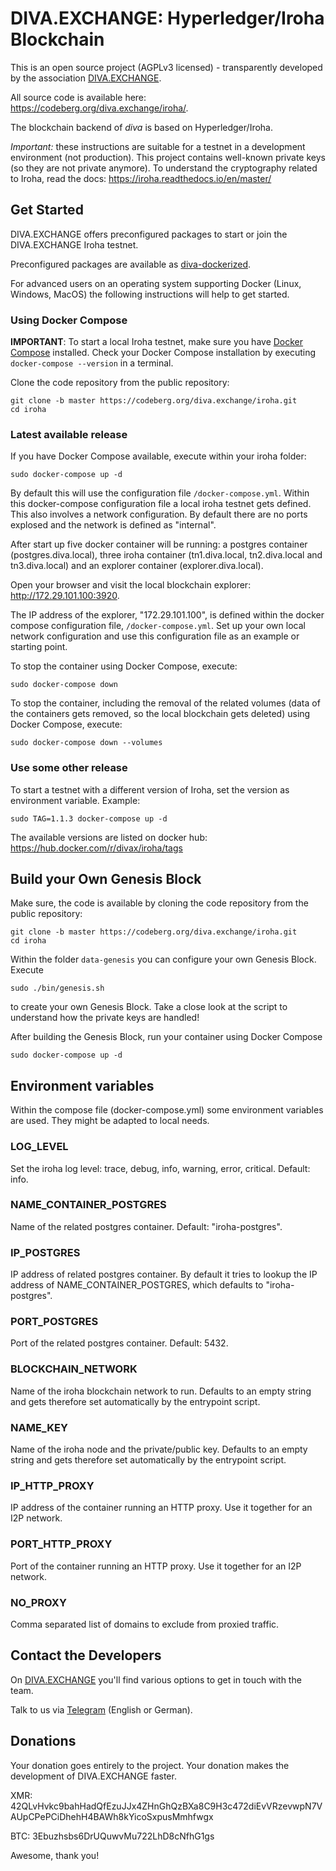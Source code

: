# DIVA.EXCHANGE: Hyperledger/Iroha Blockchain

This is an open source project (AGPLv3 licensed) - transparently developed by the association [DIVA.EXCHANGE](https://diva.exchange).

All source code is available here: https://codeberg.org/diva.exchange/iroha/.

The blockchain backend of _diva_ is based on Hyperledger/Iroha. 

_Important:_ these instructions are suitable for a testnet in a development environment (not production). This project contains well-known private keys (so they are not private anymore). To understand the cryptography related to Iroha, read the docs: https://iroha.readthedocs.io/en/master/  

## Get Started

DIVA.EXCHANGE offers preconfigured packages to start or join the DIVA.EXCHANGE Iroha testnet.

Preconfigured packages are available as [diva-dockerized](https://codeberg.org/diva.exchange/diva-dockerized).

For advanced users on an operating system supporting Docker (Linux, Windows, MacOS) the following instructions will help to get started.

### Using Docker Compose

**IMPORTANT**: To start a local Iroha testnet, make sure you have [Docker Compose](https://docs.docker.com/compose/install/) installed. Check your Docker Compose installation by executing `docker-compose --version` in a terminal.

Clone the code repository from the public repository:
```
git clone -b master https://codeberg.org/diva.exchange/iroha.git
cd iroha
```

### Latest available release

If you have Docker Compose available, execute within your iroha folder:
```
sudo docker-compose up -d
```

By default this will use the configuration file `/docker-compose.yml`. Within this docker-compose configuration file a local iroha testnet gets defined. This also involves a network configuration. By default there are no ports explosed and the network is defined as "internal".

After start up five docker container will be running: a postgres container (postgres.diva.local), three iroha container (tn1.diva.local, tn2.diva.local and tn3.diva.local) and an explorer container (explorer.diva.local).

Open your browser and visit the local blockchain explorer: http://172.29.101.100:3920.

The IP address of the explorer, "172.29.101.100", is defined within the docker compose configuration file, `/docker-compose.yml`. Set up your own local network configuration and use this configuration file as an example or starting point.

To stop the container using Docker Compose, execute:
```
sudo docker-compose down
```
 
To stop the container, including the removal of the related volumes (data of the containers gets removed, so the local blockchain gets deleted) using Docker Compose, execute:
```
sudo docker-compose down --volumes
```
 
### Use some other release

To start a testnet with a different version of Iroha, set the version as environment variable. Example:
```
sudo TAG=1.1.3 docker-compose up -d
```

The available versions are listed on docker hub: https://hub.docker.com/r/divax/iroha/tags
 
## Build your Own Genesis Block

Make sure, the code is available by cloning the code repository from the public repository:
```
git clone -b master https://codeberg.org/diva.exchange/iroha.git
cd iroha
```

Within the folder `data-genesis` you can configure your own Genesis Block. Execute
```
sudo ./bin/genesis.sh
```
to create your own Genesis Block. Take a close look at the script to understand how the private keys are handled!

After building the Genesis Block, run your container using Docker Compose 
```
sudo docker-compose up -d
```

## Environment variables

Within the compose file (docker-compose.yml) some environment variables are used. They might be adapted to local needs.

### LOG_LEVEL
Set the iroha log level: trace, debug, info, warning, error, critical. Default: info.

### NAME_CONTAINER_POSTGRES
Name of the related postgres container. Default: "iroha-postgres". 

### IP_POSTGRES
IP address of related postgres container. By default it tries to lookup the IP address of NAME_CONTAINER_POSTGRES, which defaults to "iroha-postgres". 

### PORT_POSTGRES
Port of the related postgres container. Default: 5432.

### BLOCKCHAIN_NETWORK
Name of the iroha blockchain network to run. Defaults to an empty string and gets therefore set automatically by the entrypoint script.

### NAME_KEY
Name of the iroha node and the private/public key. Defaults to an empty string and gets therefore set automatically by the entrypoint script. 

### IP_HTTP_PROXY
IP address of the container running an HTTP proxy. Use it together for an I2P network.

### PORT_HTTP_PROXY
Port of the container running an HTTP proxy. Use it together for an I2P network.

### NO_PROXY
Comma separated list of domains to exclude from proxied traffic.

## Contact the Developers

On [DIVA.EXCHANGE](https://www.diva.exchange) you'll find various options to get in touch with the team. 

Talk to us via [Telegram](https://t.me/diva_exchange_chat_de) (English or German).

## Donations

Your donation goes entirely to the project. Your donation makes the development of DIVA.EXCHANGE faster.

XMR: 42QLvHvkc9bahHadQfEzuJJx4ZHnGhQzBXa8C9H3c472diEvVRzevwpN7VAUpCPePCiDhehH4BAWh8kYicoSxpusMmhfwgx

BTC: 3Ebuzhsbs6DrUQuwvMu722LhD8cNfhG1gs

Awesome, thank you!
